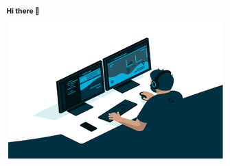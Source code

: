 ### Hi there 👋

<img align="right" alt="GIF" src="https://github.com/adidumitrascu/adidumitrascu/blob/main/code.gif?raw=true" width="500" height="320" />

